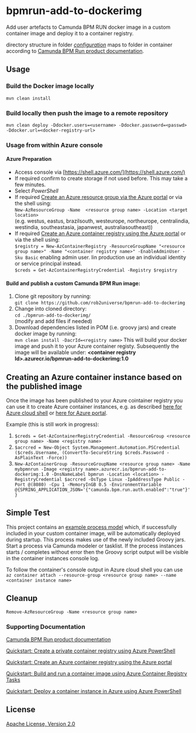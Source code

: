 # bpmrun-add-to-dockerimg
Add user artefacts to Camunda BPM RUN docker image in a custom container image and deploy it to a container registry.


directory structure in folder [*configuration*](./configuration) maps to folder in container according to [Camunda BPM Run product documentation](https://docs.camunda.org/manual/latest/user-guide/camunda-bpm-run/).

## Usage

### Build the Docker image locally

`mvn clean install`
### Build locally then push the image to a remote repository

`mvn clean deploy -Ddocker.users=<username> -Ddocker.password=<passwd> -Ddocker.url=<docker-registry-url>`
### Usage from within Azure console

#### Azure Preparation
- Access console via [https://shell.azure.com/](https://shell.azure.com/)
- If required confirm to create storage if not used before. This may take a few minutes.
- Select *PowerShell*
- If required [Create an Azure resource group via the Azure portal](https://docs.microsoft.com/en-us/azure/azure-resource-manager/management/manage-resource-groups-portal) or via the shell using:   
`New-AzResourceGroup -Name  <resource group name> -Location <target location>`  
(e.g. westus, eastus, brazilsouth, westeurope, northeurope, centralindia, westindia, southeastasia, japanwest, australiasoutheast))
- If required [Create an Azure container registry using the Azure portal](https://docs.microsoft.com/en-us/azure/container-registry/container-registry-get-started-portal) or via the shell using:  
  `$registry = New-AzContainerRegistry -ResourceGroupName "<resource group name>" -Name "<container registry name>" -EnableAdminUser -Sku Basic`
 enabling admin user. Iin production use an individual identity or service principal instead.   
`$creds = Get-AzContainerRegistryCredential -Registry $registry`

#### Build and publish a custom Camunda BPM Run image:
  
1. Clone git repository by running:  
   `git clone https://github.com/rob2universe/bpmrun-add-to-dockerimg`
2. Change into cloned directory:  
    `cd ./bpmrun-add-to-dockerimg/`   
    (modify and add files if needed)
3. Download dependencies listed in POM (i.e. groovy jars) and create docker image by running:   
   `mvn clean install -DacrId=<registry name>`
This will build your docker image and push it to your Azure container registy. Subsequently the image will be available under: **\<container registry Id>.azurecr.io/bpmrun-add-to-dockerimg:1.0**
## Creating an Azure container instance based on the published image
Once the image has been published to your Azure cointainer registry you can use it to create Azure container instances, e.g. as described [here for Azure cloud shell](
https://medium.com/@robert.emsbach/deploying-camunda-bpm-to-azure-container-service-via-cli-in-5-minutes-cab7fd14e50c) or [here for Azure portal](https://medium.com/@robert.emsbach/anyone-can-run-camunda-bpm-on-azure-in-10-minutes-4b4055cc8e9).

Example (this is still work in progress):
1. `$creds = Get-AzContainerRegistryCredential -ResourceGroup <resource group name> -Name <registry name>`  
2. `$acrcred = New-Object System.Management.Automation.PSCredential ($creds.Username, (ConvertTo-SecureString $creds.Password -AsPlainText -Force))`
3. `New-AzContainerGroup -ResourceGroupName <resource group name> -Name mybpmnrun -Image <registry name>.azurecr.io/bpmrun-add-to-dockerimg:1.0 -DnsNameLabel bpmrun -Location <location> -RegistryCredential $acrcred -OsType Linux -IpAddressType Public -Port @(8080) -Cpu 1 -MemoryInGB 0.5 -EnvironmentVariable @{SPRING_APPLICATION_JSON='{"camunda.bpm.run.auth.enabled":"true"}'}`

## Simple Test
This project contains an [example process model](./configuration/resources/groovyprocess.bpmn) which, if successfully included in your custom container image, will be automatically deployed during startup. This process makes use of the newly included Groovy jars. Start a process via Camunda modeler or tasklist. If the process instances starts / completes without error then the Groovy script output will be visible in the container instances console log.

To follow the container's console output in Azure cloud shell you can use  
`az container attach --resource-group <resource group name> --name <container instance name>`

## Cleanup

`Remove-AzResourceGroup -Name <resource group name>`

### Supporting Documentation
 [Camunda BPM Run product documentation](https://docs.camunda.org/manual/latest/user-guide/camunda-bpm-run/)

[Quickstart: Create a private container registry using Azure PowerShell](https://docs.microsoft.com/en-us/azure/container-registry/container-registry-get-started-powershell)

[Quickstart: Create an Azure container registry using the Azure portal](https://docs.microsoft.com/en-us/azure/container-registry/container-registry-get-started-portal)

 [Quickstart: Build and run a container image using Azure Container Registry Tasks](https://docs.microsoft.com/en-us/azure/container-registry/container-registry-tutorial-quick-task)

 [Quickstart: Deploy a container instance in Azure using Azure PowerShell](https://docs.microsoft.com/en-us/azure/container-instances/container-instances-quickstart-powershell)

## License

[Apache License, Version 2.0](http://www.apache.org/licenses/LICENSE-2.0)


